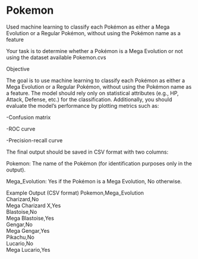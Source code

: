 # Pokemon
Used machine learning to classify each Pokémon as either a Mega Evolution or a Regular Pokémon, without using the Pokémon name as a feature

Your task is to determine whether a Pokémon is a Mega Evolution or not using the dataset available Pokemon.cvs


Objective


The goal is to use machine learning to classify each Pokémon as either a Mega Evolution or a Regular Pokémon, without using the Pokémon name as a feature. The model should rely only on statistical attributes (e.g., HP, Attack, Defense, etc.) for the classification. Additionally, you should evaluate the model’s performance by plotting metrics such as:


-Confusion matrix


-ROC curve


-Precision-recall curve


The final output should be saved in CSV format with two columns:


Pokemon: The name of the Pokémon (for identification purposes only in the output).


Mega_Evolution: Yes if the Pokémon is a Mega Evolution, No otherwise.


Example Output (CSV format)
Pokemon,Mega_Evolution  
Charizard,No  
Mega Charizard X,Yes  
Blastoise,No  
Mega Blastoise,Yes  
Gengar,No  
Mega Gengar,Yes  
Pikachu,No  
Lucario,No  
Mega Lucario,Yes 

